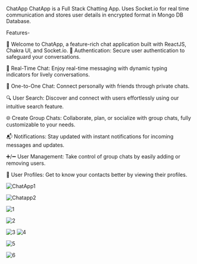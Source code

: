 ChatApp
ChatApp is a Full Stack Chatting App. Uses Socket.io for real time communication and stores user details in encrypted format in Mongo DB Database.

Features-

🚀 Welcome to ChatApp, a feature-rich chat application built with ReactJS, Chakra UI, and Socket.io.
🔐 Authentication: Secure user authentication to safeguard your conversations.

💬 Real-Time Chat: Enjoy real-time messaging with dynamic typing indicators for lively conversations.

👥 One-to-One Chat: Connect personally with friends through private chats.

🔍 User Search: Discover and connect with users effortlessly using our intuitive search feature.

🌐 Create Group Chats: Collaborate, plan, or socialize with group chats, fully customizable to your needs.

📬 Notifications: Stay updated with instant notifications for incoming messages and updates.

➕/➖ User Management: Take control of group chats by easily adding or removing users.

👤 User Profiles: Get to know your contacts better by viewing their profiles.




![ChatApp1](https://github.com/yashkhetade/ChatApp/assets/94381548/a4fafeec-65af-4a62-8887-2044a49da6d1)

![Chatapp2](https://github.com/yashkhetade/ChatApp/assets/94381548/3bfad37f-008f-4360-adf6-5d68f92db65e)


![1](https://github.com/yashkhetade/ChatApp/assets/94381548/08ada9c3-f1ca-4419-90b7-104a2a3602df)

![2](https://github.com/yashkhetade/ChatApp/assets/94381548/d938bb97-5959-4053-8399-999afc0d8b39)


![3](https://github.com/yashkhetade/ChatApp/assets/94381548/eb44675b-6628-4a57-8dad-c502e428a669)
![4](https://github.com/yashkhetade/ChatApp/assets/94381548/991b144d-4dde-44e9-ba20-e0bec0a6ca70)

![5](https://github.com/yashkhetade/ChatApp/assets/94381548/6828f6af-c826-4c37-b4ed-d0636d623ff3)



![6](https://github.com/yashkhetade/ChatApp/assets/94381548/4f2a1229-2c23-4930-a400-8d1bfc088846)






